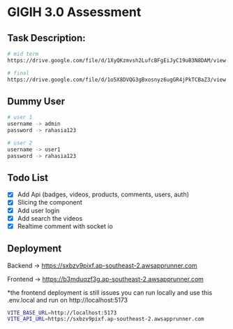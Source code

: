 # GIGIH 3.0 Assessment

## Task Description:

```bash
# mid term
https://drive.google.com/file/d/1XyQKzmvsh2LufcBFgEiJyC19uB3N8DAM/view

# final
https://drive.google.com/file/d/1o5X8DVQG3gBxosnyz6ugGR4jPkTCBaZ3/view
```

## Dummy User

```bash
# user 1
username -> admin
password -> rahasia123

# user 2
username -> user1
password -> rahasia123
```

## Todo List

- [x] Add Api (badges, videos, products, comments, users, auth)
- [x] Slicing the component
- [x] Add user login
- [x] Add search the videos
- [x] Realtime comment with socket io

## Deployment

Backend -> https://sxbzv9pixf.ap-southeast-2.awsapprunner.com

Frontend -> https://b3mduqzf3g.ap-southeast-2.awsapprunner.com

\*the frontend deployment is still issues you can run locally and use this .env.local and run on http://localhost:5173

```bash
VITE_BASE_URL=http://localhost:5173
VITE_API_URL=https://sxbzv9pixf.ap-southeast-2.awsapprunner.com
```
